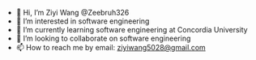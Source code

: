 - 👋 Hi, I’m Ziyi Wang @Zeebruh326
- 👀 I’m interested in software engineering
- 🌱 I’m currently learning software engineering at Concordia University
- 💞️ I’m looking to collaborate on software engineering
- 📫 How to reach me by email: ziyiwang5028@gmail.com

<!---
Zeebruh326/Zeebruh326 is a ✨ special ✨ repository because its `README.md` (this file) appears on your GitHub profile.
You can click the Preview link to take a look at your changes.
--->
